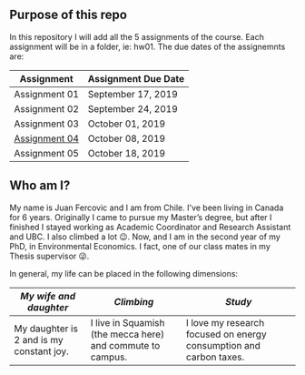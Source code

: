 ## Purpose of this repo
In this repository I will add all the 5 assignments of the course. Each assignment will be in a folder, ie: hw01. The due dates of the assignemnts are:

| Assignment	| Assignment Due Date |
| ----------- | ------------------- |
| Assignment 01 |	September 17, 2019 |
| Assignment 02 |	September 24, 2019 |
| Assignment 03 |	October 01, 2019 |
| [Assignment 04](file:///Users/JF/Documents/GitHub/stat545-hw-juanfercovic/hw04/hw04.html) |	October 08, 2019 |
| Assignment 05 |	October 18, 2019 |
## Who am I?
My name is Juan Fercovic and I am from Chile. I've been living in Canada for 6 years. Originally I came to pursue my Master’s degree, but after I finished I stayed working as Academic Coordinator and Research Assistant and UBC. I also climbed a lot :wink:. Now, and I am in the second year of my PhD, in Environmental Economics. I fact, one of our class mates in my Thesis supervisor :stuck_out_tongue_winking_eye:.

In general, my life can be placed in the following dimensions:

|*My wife and daughter* | *Climbing* | *Study* |
| --------------------- | ---------- | ------- |
| My daughter is 2 and is my constant joy. | I live in Squamish (the mecca here) and commute to campus. | I love my research focused on energy consumption and carbon taxes. |


